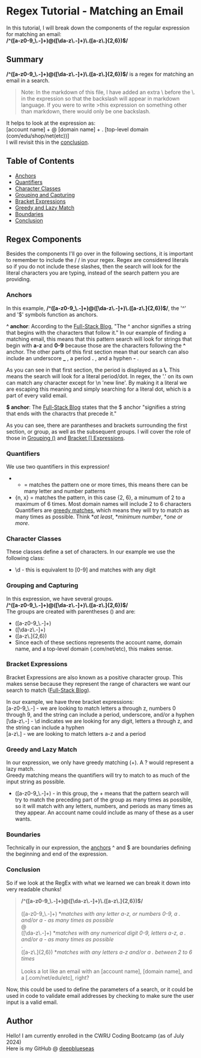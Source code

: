 # Regex Tutorial - Matching an Email

In this tutorial, I will break down the components of the regular expression for matching an email: <br> **/^([a-z0-9_\\.-]+)@([\da-z\\.-]+)\\.([a-z\\.]{2,6})$/**

## Summary

**/^([a-z0-9_\\.-]+)@([\da-z\\.-]+)\\.([a-z\\.]{2,6})$/** is a regex for matching an email in a search. <br>

>Note: In the markdown of this file, I have added an extra \ before the \\. in the expression so that the backslash will appear in markdown language.  If you were to write >this expression on something other than markdown, there would only be one backslash.

It helps to look at the expression as: <br>
[account name] + @ [domain name] + . [top-level domain (com/edu/shop/net(etc))] <br>
I will revisit this in the [conclusion](#conclusion).

## Table of Contents

- [Anchors](#anchors)
- [Quantifiers](#quantifiers)
- [Character Classes](#character-classes)
- [Grouping and Capturing](#grouping-and-capturing)
- [Bracket Expressions](#bracket-expressions)
- [Greedy and Lazy Match](#greedy-and-lazy-match)
- [Boundaries](#boundaries)
- [Conclusion](#conclusion)

## Regex Components

Besides the components I'll go over in the following sections, it is important to remember to include the / / in your regex.  Regex are considered literals so if you do not include these slashes, then the search will look for the literal characters you are typing, instead of the search pattern you are providing.

### Anchors

In this example, **/^([a-z0-9_\\.-]+)@([\da-z\\.-]+)\\.([a-z\\.]{2,6})$/**, the '^' and '&#36;' symbols function as anchors. <br>

**^ anchor**: According to the [Full-Stack Blog](https://coding-boot-camp.github.io/full-stack/computer-science/regex-tutorial), "The ^ anchor signifies a string that begins with the characters that follow it."  In our example of finding a matching email, this means that this pattern search will look for strings that begin with **a-z** and **0-9** because those are the characters following the **^** anchor.  The other parts of this first section mean that our search can also include an underscore **_** , a period **.** , and a hyphen **-** . <br>

As you can see in that first section, the period is displayed as a **\\.**  This means the search will look for a literal period/dot.  In regex, the '.' on its own can match any character except for \n 'new line'.  By making it a literal we are escaping this meaning and simply searching for a literal dot, which is a part of every valid email. <br>

**&#36; anchor**: The [Full-Stack Blog](https://coding-boot-camp.github.io/full-stack/computer-science/regex-tutorial) states that the &#36; anchor "signifies a string that ends with the charactrs that precede it." <br>

As you can see, there are parantheses and brackets surrounding the first section, or group, as well as the subsequent groups.  I will cover the role of those in [Grouping ()](#grouping-and-capturing) and [Bracket [] Expressions](#bracket-expressions).

### Quantifiers

We use two quantifiers in this expression! <br>
- + = matches the pattern one or more times, this means there can be many letter and number patterns <br>
- {n, x} = matches the pattern, in this case {2, 6}, a minumum of 2 to a maximum of 6 times. Most domain names will include 2 to 6 characters <br>
Quantifiers are [greedy matches](#greedy-and-lazy-match), which means they will try to match as many times as possible.  Think **at least*, **minimum number*, **one or more*.


### Character Classes

These classes define a set of characters. In our example we use the following class: <br>
- \d - this is equivalent to [0-9] and matches with any digit


### Grouping and Capturing

In this expression, we have several groups. <br>
**/^([a-z0-9_\\.-]+)@([\da-z\\.-]+)\\.([a-z\\.]{2,6})$/** <br>
The groups are created with parentheses () and are:<br>
- ([a-z0-9_\\.-]+) <br>
- ([\da-z\\.-]+) <br>
- ([a-z\\.]{2,6}) <br>
- Since each of these sections represents the account name, domain name, and a top-level domain (.com/net/etc), this makes sense.


### Bracket Expressions
Bracket Expressions are also known as a positive character group.  This makes sense because they represent the range of characters we want our search to match ([Full-Stack Blog](https://coding-boot-camp.github.io/full-stack/computer-science/regex-tutorial)). <br>

In our example, we have three bracket expressions: <br>
[a-z0-9_\\.-] - we are looking to match letters a through z, numbers 0 through 9, and the string can include a period, underscore, and/or a hyphen<br>
[\da-z\\.-] - \d indicates we are looking for any digit, letters a through z, and the string can include a hyphen<br>
[a-z\\.] - we are looking to match letters a-z and a period


### Greedy and Lazy Match

In our expression, we only have greedy matching (+).  A ? would represent a lazy match. <br>
Greedy matching means the quantifiers will try to match to as much of the input string as possible. <br>
- ([a-z0-9_\\.-]+) - in this group, the + means that the pattern search will try to match the preceding part of the group as many times as possible, so it will match with any letters, numbers, and periods as many times as they appear.  An account name could include as many of these as a user wants.

### Boundaries

Technically in our expression, the [anchors](#anchors) ^ and &#36; are boundaries defining the beginning and end of the expression.

### Conclusion

So if we look at the RegEx with what we learned we can break it down into very readable chunks! <br>
> **/^([a-z0-9_\\.-]+)@([\da-z\\.-]+)\\.([a-z\\.]{2,6})$/**<br><br>
> ([a-z0-9_\\.-]+) **matches with any letter a-z, or numbers 0-9, a . and/or a - as many times as possible* <br> 
@<br> 
([\da-z\\.-]+) **matches with any numerical digit 0-9, letters a-z, a . and/or a - as many times as possible*<br> 
.<br> 
([a-z\\.]{2,6}) **matches with any letters a-z and/or a . between 2 to 6 times* <br><br>
> Looks a lot like an email with an [account name], [domain name], and a [.com/net/edu/etc], right? 

Now, this could be used to define the parameters of a search, or it could be used in code to validate email addresses by checking to make sure the user input is a valid email.


## Author

Hello! I am currently enrolled in the CWRU Coding Bootcamp (as of July 2024) <br>
Here is my GitHub @ [deepblueseas](https://github.com/deepblueseas)
